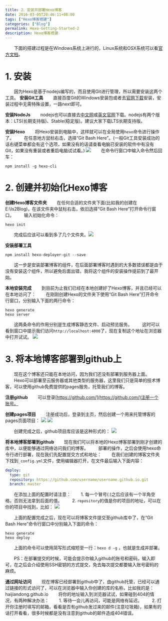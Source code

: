 ```yaml
---
title: 2、安装并部署Hexo博客
date: 2016-03-05T20:46:11+08:00
tags: ["Hexo博客搭建"]
categories: ["Blog"]
permalink: Hexo-Getting-Started-2
description: Hexo博客搭建
---
```

　　下面的搭建过程是在Windows系统上进行的，Linux系统和OSX系统可以看[官方文档](https://hexo.io/zh-cn/docs/index.html)。

# 1. 安装

　　因为Hexo是基于nodejs编写的，而且使用Git进行管理，所以需要安装这两个工具。
**安装Git工具**
　　直接百度Git的Windows安装包或者去[官网下载](http://git-scm.com/download/)安装，安装过程中无需特殊设置，一路next即可。

**安装NodeJs**
　　nodejs也可以直接去[中文网](http://nodejs.cn/)或[英文官网](http://nodejs.org/)下载。nodejs有两个版本：LTS(长期支持版)、Stable(稳定版)。建议大家下载LTS长期支持版。
<!--more-->
**安装Hexo**
　　将Hexo安装到电脑中，这样就可以在全局使用`hexo`命令进行操作了。
　　在任意地方鼠标右击，选择“Git Bash Here”。(一般Git工具安装成功的话右键菜单都会有这个选项，如果没有的话请查看电脑已安装的软件中有没有Git，如果没有重装或者重启电脑试试看。)
![](http://ww1.sinaimg.cn/mw690/c55a7aeejw1f1map7rgv4j209y0e175a.jpg)
　　在命令行窗口中输入命令然后回车：

```shell
npm install -g hexo-cli
```

# 2. 创建并初始化Hexo博客

**创建Hexo博客文件夹**
　　在任何合适的文件夹下面(比如我的创建在E:\Is2Blog)，在该文件夹中鼠标右击，依旧选择“Git Bash Here”打开命令行窗口。
　　输入初始化命令：

```shell
hexo init
```

　　完成后应该可以看到多了几个文件夹。![](http://ww2.sinaimg.cn/mw690/c55a7aeejw1f1mbhjwda1j20vy0h6q45.jpg)

**安装部署工具**

```shell
npm install hexo-deployer-git --save
```

　　这一步是安装部署博客的组件，在后面部署博客时遇到的大多数错误都是由于没有安装这个组件，所以避免后面出错，我将这个组件的安装操作提前到了最开始。

**本地安装完成**
　　到目前为止我们已经在本地创建好了Hexo博客，并且已经可以在本地访问了：
　　在刚刚创建Hexo的文件夹下使用“Git Bash Here”打开命令行窗口，分别输入下面的两行命令：

```shell
hexo generate
hexo server
```

　　这两条命令的作用分别是生成博客静态文件、启动预览服务。
　　这时可以看到窗口中提示我们访问`http://localhost:4000`了，现在复制这个地址在浏览器中打开试试。
![](http://ww2.sinaimg.cn/mw690/c55a7aeejw1f1memdmu7fj212n0m1wn6.jpg)


# 3. 将本地博客部署到github上

　　现在这个博客还只能在本地访问，因为我们还没有部署到服务器上面。
　　Hexo可以部署至云服务器或其他类型的服务器，这里我们只是简单的技术博客，可以使用github免费提供的pages服务，托管我们的博客。

**注册github**
　　可以登录[https://github.com/](https://github.com/)注册一个账号。

**创建pages项目**
　　注册成功后，登录到主页，然后创建一个用来托管博客的pages页面项目：
![](http://ww1.sinaimg.cn/mw690/c55a7aeejw1f1mc2nd05dj20ul08wac4.jpg)
![](http://ww2.sinaimg.cn/mw690/c55a7aeejw1f5i3vr82tpj20qs0h5q3y.jpg)

　　创建完成之后，github项目库应该是这种形式的：
![](http://ww3.sinaimg.cn/mw690/c55a7aeejw1f1mcjap8y1j20d202et8s.jpg)

**将本地博客部署到github**
　　现在我们可以将本地的Hexo博客部署到刚才创建的库中，以便能够通过网络访问我们的博客。
　　部署的操作，之后会使用hexo命令行进行部署，现在我们先配置提交方式和地址：
　　在我们创建的博客文件夹下找到`_config.yml`文件，使用编辑器打开，在文件最后输入下面内容：

```yaml
deploy:
  type: git
  repository: https://github.com/username/username.github.io.git
  branch: master
```

　　在添加上面的配置时请注意：
　　1. 每一个冒号(:)之后应该有一个半角空格，否则无法拿到后面的值。
　　2. `repository`的值是你的项目的地址，可以在你的项目中找到，比如：
  ![](http://ww1.sinaimg.cn/mw690/c55a7aeejw1f1mcvvqn27j20s003fglp.jpg)

　　上面的配置完成之后，现在可以将博客文件提交至github库中了，在“Git Bash Here”命令行窗口中分别输入下面的命令：

```shell
hexo generate
hexo deploy
```

　　上面的命令可以使用简写形式缩短至一行：`hexo d -g` ，也就是生成并部署。

　　PS：在部署提交的时候，可能会提示你输入github的账号和密码，输入即可，在之后会介绍使用SSH密钥的方式提交，免去每次提交都要输入账号密码的麻烦。

**通过网址访问**
　　现在博客已经部署到github中了，由github托管，已经可以通过链接的形式访问了，可以在浏览器中输入你创建的库的名称，比如我的是：haijiandong.github.io
　　将你的地址输入到浏览器试试，如果碰到404的情况，有两种解决办法：
　　1. 等待一会儿再访问，可能是网络有延迟。
　　2. 打开你注册时填写的邮箱，看看是否有github发过来的邮件(注意垃圾箱)，如果有的话打开看看，很多时候都是没有注意到github的邮件造成404错误。
